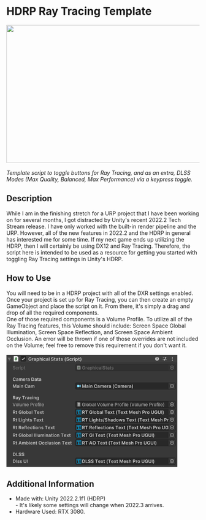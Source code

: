 # HDRP Ray Tracing Template
<img src="https://github.com/Kfollen93/HDRP-Ray-Tracing/blob/main/Gif/hdrprt.gif" width="640" height="360"/>

*Template script to toggle buttons for Ray Tracing, and as an extra, DLSS Modes (Max Quality, Balanced, Max Performance) via a keypress toggle.*
## Description
While I am in the finishing stretch for a URP project that I have been working on for several months, I got distracted by Unity's recent 2022.2 Tech Stream release. I have only worked with the built-in render pipeline and the URP. However, all of the new features in 2022.2 and the HDRP in general has interested me for some time. If my next game ends up utilizing the HDRP, then I will certainly be using DX12 and Ray Tracing. Therefore, the script here is intended to be used as a resource for getting you started with toggling Ray Tracing settings in Unity's HDRP. 

## How to Use
You will need to be in a HDRP project with all of the DXR settings enabled. Once your project is set up for Ray Tracing, you can then create an empty GameObject and place the script on it. From there, it's simply a drag and drop of all the required components.
<br>
One of those required components is a Volume Profile. To utilize all of the Ray Tracing features, this Volume should include: Screen Space Global Illumination, Screen Space Reflection, and Screen Space Ambient Occlusion. An error will be thrown if one of those overrides are not included on the Volume; feel free to remove this requirement if you don't want it. <br>
<br>
<img src="https://github.com/Kfollen93/HDRP-Ray-Tracing/blob/main/Gif/Settings.PNG"/>


## Additional Information
<ul>
  <li>Made with: Unity 2022.2.1f1 (HDRP)</li> - It's likely some settings will change when 2022.3 arrives.
  <li>Hardware Used: RTX 3080.</li>
</ul>
